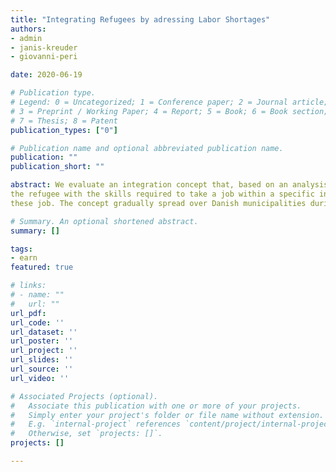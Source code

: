 ```yaml
---
title: "Integrating Refugees by adressing Labor Shortages"
authors: 
- admin
- janis-kreuder
- giovanni-peri

date: 2020-06-19

# Publication type.
# Legend: 0 = Uncategorized; 1 = Conference paper; 2 = Journal article;
# 3 = Preprint / Working Paper; 4 = Report; 5 = Book; 6 = Book section;
# 7 = Thesis; 8 = Patent
publication_types: ["0"]

# Publication name and optional abbreviated publication name.
publication: ""
publication_short: ""

abstract: We evaluate an integration concept that, based on an analysis of local labor market shortages and a sequence of ALMP tailored to equip
the refugee with the skills required to take a job within a specific industry with local excess demand, direct newly arrived refugees towards
these job. The concept gradually spread over Danish municipalities during the past decade and we exploit the gradual roll-out in a staggered difference-in-difference estimator to uncover the causal effect of this approach. We find that this demand-side approach to integrating refugees into the local labor market accelerated refugees’ job finding such that the earnings in the first year increase by 50%, compared to the mean.

# Summary. An optional shortened abstract.
summary: []

tags:
- earn
featured: true

# links:
# - name: ""
#   url: ""
url_pdf: 
url_code: ''
url_dataset: ''
url_poster: ''
url_project: ''
url_slides: ''
url_source: ''
url_video: ''

# Associated Projects (optional).
#   Associate this publication with one or more of your projects.
#   Simply enter your project's folder or file name without extension.
#   E.g. `internal-project` references `content/project/internal-project/index.md`.
#   Otherwise, set `projects: []`.
projects: []

---
```

